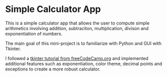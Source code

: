 # Simple Calculator App

This is a simple calculator app that allows the user to compute simple arithmetics involving addition, subtraciton, multiplication, divison and exponentiation of numbers. 

The main goal of this mini-project is to familiarize with Python and GUI with Tkinter. 

I followed a [tkinter tutorial from freeCodeCamp.org](https://www.youtube.com/watch?v=YXPyB4XeYLA&t=4729s) and implemented additional features such as exponentiation, color theme, decimal points and exceptions to create a more robust calculator. 


